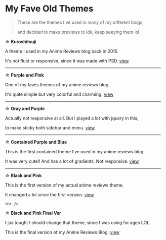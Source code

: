 <h1>My Fave Old Themes</h1>
<blockquote> These are the themes I've used in many of my different blogs, <p>and decided to make previews to idk, keep seeying them lol</blockquote>
☆ <b>Kuroshitsuji</b> <p>
 A theme I used in my Anime Reviews blog back in 2015. <p>It's not fluid or responsive, since it was made with PSD. <a href="https://bishonenlover.github.io/todorokiscute/themes/kuroshitsuji.html">view</a>
  <hr />
☆ <b>Purple and Pink</b><p>
One of my faves themes of my anime reviews blog. <p>It's quite simple but very colorful and charming. <a href="https://bishonenlover.github.io/todorokiscute/themes/roxo-rosa-preferido.html">view</a>
  <hr />
☆ <b>Gray and Purple</b><p>
Actually not responsive at all. But I played a lot with jquery in this, <p>to make sticky both sidebar and menu. <a href="https://bishonenlover.github.io/todorokiscute/themes/151218.html">view</a>
  <hr />
☆ <b>Contained Purple and Blue</b><p>
  This is the first contained theme I've used in my anime reviews blog.<p> It was very cute!! And has a lot of gradients. Not responsive. <a href="https://bishonenlover.github.io/todorokiscute/themes/contained-eichi.html">view</a>
  <hr />
☆ <b>Black and Pink </b><p>
  This is the first version of my actual anime reviews theme. <p>It changed a lot since the first version. <a href="https://bishonenlover.github.io/todorokiscute/themes/black-and-pink-ver1.html">view</a>
  
    <hr />
☆ <b>Black and Pink Final Ver</b><p>
 I jus tought I should change that theme, since I was using for ages LOL. <p> This is the final version of my Anime Reviews Blog. <a href="https://bishonenlover.github.io/todorokiscute/themes/black-and-pink-final.html">view</a>
  
